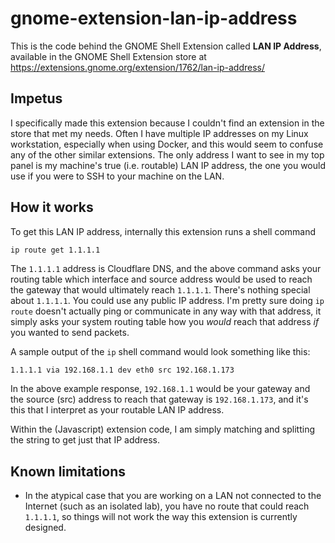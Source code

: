 # gnome-extension-lan-ip-address

This is the code behind the GNOME Shell Extension called **LAN IP Address**, available in the GNOME Shell Extension store at  https://extensions.gnome.org/extension/1762/lan-ip-address/

## Impetus

I specifically made this extension because I couldn't find an extension in the store that met my needs.  Often I have multiple IP addresses on my Linux workstation, especially when using Docker, and this would seem to confuse any of the other similar extensions.  The only address I want to see in my top panel is my machine's true (i.e. routable) LAN IP address, the one you would use if you were to SSH to your machine on the LAN.


## How it works
To get this LAN IP address, internally this extension runs a shell command
```sh
ip route get 1.1.1.1
```
The `1.1.1.1` address is Cloudflare DNS, and the above command asks your routing table which interface and source address would be used to reach the gateway that would ultimately reach `1.1.1.1`.  There's nothing special about `1.1.1.1`. You could use any public IP address.  I'm pretty sure doing `ip route` doesn't actually ping or communicate in any way with that address, it simply asks your system routing table how you *would* reach that address *if* you wanted to send packets.

A sample output of the `ip` shell command would look something like this:
```
1.1.1.1 via 192.168.1.1 dev eth0 src 192.168.1.173
```
In the above example response, `192.168.1.1` would be your gateway and the source (src) address to reach that gateway is `192.168.1.173`, and it's this that I interpret as your routable LAN IP address.

Within the (Javascript) extension code, I am simply matching and splitting the string to get just that IP address.



## Known limitations
* In the atypical case that you are working on a LAN not connected to the Internet (such as an isolated lab), you have no route that could reach `1.1.1.1`, so things will not work the way this extension is currently designed.